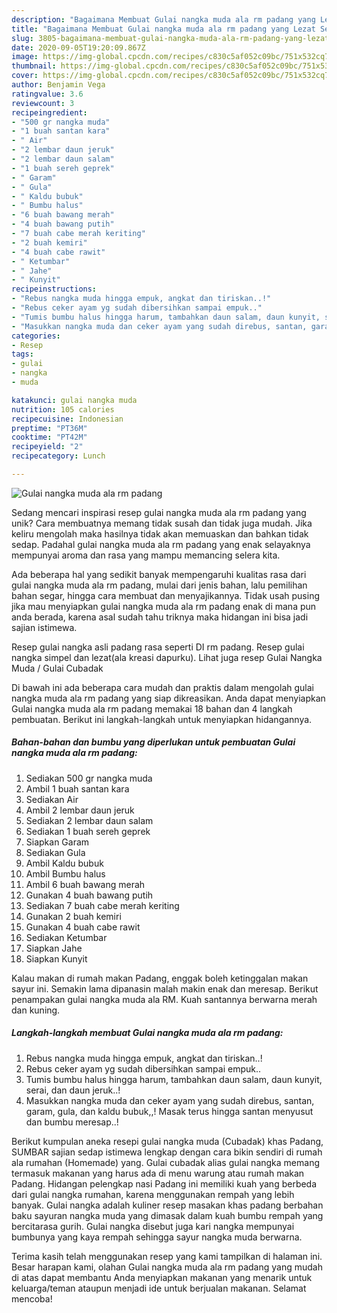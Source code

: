 ```yaml
---
description: "Bagaimana Membuat Gulai nangka muda ala rm padang yang Lezat Sekali"
title: "Bagaimana Membuat Gulai nangka muda ala rm padang yang Lezat Sekali"
slug: 3805-bagaimana-membuat-gulai-nangka-muda-ala-rm-padang-yang-lezat-sekali
date: 2020-09-05T19:20:09.867Z
image: https://img-global.cpcdn.com/recipes/c830c5af052c09bc/751x532cq70/gulai-nangka-muda-ala-rm-padang-foto-resep-utama.jpg
thumbnail: https://img-global.cpcdn.com/recipes/c830c5af052c09bc/751x532cq70/gulai-nangka-muda-ala-rm-padang-foto-resep-utama.jpg
cover: https://img-global.cpcdn.com/recipes/c830c5af052c09bc/751x532cq70/gulai-nangka-muda-ala-rm-padang-foto-resep-utama.jpg
author: Benjamin Vega
ratingvalue: 3.6
reviewcount: 3
recipeingredient:
- "500 gr nangka muda"
- "1 buah santan kara"
- " Air"
- "2 lembar daun jeruk"
- "2 lembar daun salam"
- "1 buah sereh geprek"
- " Garam"
- " Gula"
- " Kaldu bubuk"
- " Bumbu halus"
- "6 buah bawang merah"
- "4 buah bawang putih"
- "7 buah cabe merah keriting"
- "2 buah kemiri"
- "4 buah cabe rawit"
- " Ketumbar"
- " Jahe"
- " Kunyit"
recipeinstructions:
- "Rebus nangka muda hingga empuk, angkat dan tiriskan..!"
- "Rebus ceker ayam yg sudah dibersihkan sampai empuk.."
- "Tumis bumbu halus hingga harum, tambahkan daun salam, daun kunyit, serai, dan daun jeruk..!"
- "Masukkan nangka muda dan ceker ayam yang sudah direbus, santan, garam, gula, dan kaldu bubuk,,! Masak terus hingga santan menyusut dan bumbu meresap..!"
categories:
- Resep
tags:
- gulai
- nangka
- muda

katakunci: gulai nangka muda 
nutrition: 105 calories
recipecuisine: Indonesian
preptime: "PT36M"
cooktime: "PT42M"
recipeyield: "2"
recipecategory: Lunch

---
```



![Gulai nangka muda ala rm padang](https://img-global.cpcdn.com/recipes/c830c5af052c09bc/751x532cq70/gulai-nangka-muda-ala-rm-padang-foto-resep-utama.jpg)

Sedang mencari inspirasi resep gulai nangka muda ala rm padang yang unik? Cara membuatnya memang tidak susah dan tidak juga mudah. Jika keliru mengolah maka hasilnya tidak akan memuaskan dan bahkan tidak sedap. Padahal gulai nangka muda ala rm padang yang enak selayaknya mempunyai aroma dan rasa yang mampu memancing selera kita.

Ada beberapa hal yang sedikit banyak mempengaruhi kualitas rasa dari gulai nangka muda ala rm padang, mulai dari jenis bahan, lalu pemilihan bahan segar, hingga cara membuat dan menyajikannya. Tidak usah pusing jika mau menyiapkan gulai nangka muda ala rm padang enak di mana pun anda berada, karena asal sudah tahu triknya maka hidangan ini bisa jadi sajian istimewa.

Resep gulai nangka asli padang rasa seperti DI rm padang. Resep gulai nangka simpel dan lezat(ala kreasi dapurku). Lihat juga resep Gulai Nangka Muda / Gulai Cubadak


Di bawah ini ada beberapa cara mudah dan praktis dalam mengolah gulai nangka muda ala rm padang yang siap dikreasikan. Anda dapat menyiapkan Gulai nangka muda ala rm padang memakai 18 bahan dan 4 langkah pembuatan. Berikut ini langkah-langkah untuk menyiapkan hidangannya.

<!--inarticleads1-->

##### Bahan-bahan dan bumbu yang diperlukan untuk pembuatan Gulai nangka muda ala rm padang:

1. Sediakan 500 gr nangka muda
1. Ambil 1 buah santan kara
1. Sediakan  Air
1. Ambil 2 lembar daun jeruk
1. Sediakan 2 lembar daun salam
1. Sediakan 1 buah sereh geprek
1. Siapkan  Garam
1. Sediakan  Gula
1. Ambil  Kaldu bubuk
1. Ambil  Bumbu halus
1. Ambil 6 buah bawang merah
1. Gunakan 4 buah bawang putih
1. Sediakan 7 buah cabe merah keriting
1. Gunakan 2 buah kemiri
1. Gunakan 4 buah cabe rawit
1. Sediakan  Ketumbar
1. Siapkan  Jahe
1. Siapkan  Kunyit


Kalau makan di rumah makan Padang, enggak boleh ketinggalan makan sayur ini. Semakin lama dipanasin malah makin enak dan meresap. Berikut penampakan gulai nangka muda ala RM. Kuah santannya berwarna merah dan kuning. 

<!--inarticleads2-->

##### Langkah-langkah membuat Gulai nangka muda ala rm padang:

1. Rebus nangka muda hingga empuk, angkat dan tiriskan..!
1. Rebus ceker ayam yg sudah dibersihkan sampai empuk..
1. Tumis bumbu halus hingga harum, tambahkan daun salam, daun kunyit, serai, dan daun jeruk..!
1. Masukkan nangka muda dan ceker ayam yang sudah direbus, santan, garam, gula, dan kaldu bubuk,,! Masak terus hingga santan menyusut dan bumbu meresap..!


Berikut kumpulan aneka resepi gulai nangka muda (Cubadak) khas Padang, SUMBAR sajian sedap istimewa lengkap dengan cara bikin sendiri di rumah ala rumahan (Homemade) yang. Gulai cubadak alias gulai nangka memang termasuk makanan yang harus ada di menu warung atau rumah makan Padang. Hidangan pelengkap nasi Padang ini memiliki kuah yang berbeda dari gulai nangka rumahan, karena menggunakan rempah yang lebih banyak. Gulai nangka adalah kuliner resep masakan khas padang berbahan baku sayuran nangka muda yang dimasak dalam kuah bumbu rempah yang bercitarasa gurih. Gulai nangka disebut juga kari nangka mempunyai bumbunya yang kaya rempah sehingga sayur nangka muda berwarna. 

Terima kasih telah menggunakan resep yang kami tampilkan di halaman ini. Besar harapan kami, olahan Gulai nangka muda ala rm padang yang mudah di atas dapat membantu Anda menyiapkan makanan yang menarik untuk keluarga/teman ataupun menjadi ide untuk berjualan makanan. Selamat mencoba!
